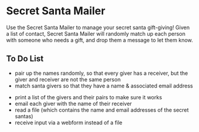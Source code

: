 # Secret Santa Mailer

Use the Secret Santa Mailer to manage your secret santa gift-giving!
Given a list of contact, Secret Santa Mailer will randomly match up each person with someone who needs a gift, and drop them a message to let them know.

## To Do List

- pair up the names randomly, so that every giver has a receiver, but the giver and receiver are not the same person
- match santa givers so that they have a name & associated email address
<!-- - shuffle the order so they are random (and not the order given) -->
<!-- - create a new array of givers, by shifting the order of the random givers by 1 place -->
- print a list of the givers and their pairs to make sure it works
- email each giver with the name of their receiver
- read a file (which contains the name and email addresses of the secret santas)
- receive input via a webform instead of a file
